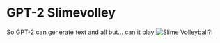 # GPT-2 Slimevolley

So GPT-2 can generate text and all but... can it play ![Slime Volleyball](https://github.com/hardmaru/slimevolleygym)?! 
